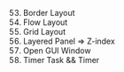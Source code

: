 53. Border Layout
54. Flow Layout
55. Grid Layout
56. Layered Panel => Z-index
57. Open GUI Window 
76. Timer Task && Timer